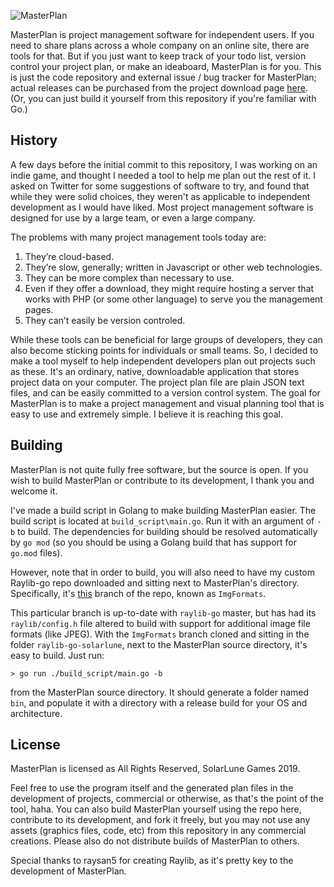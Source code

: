![MasterPlan](https://user-images.githubusercontent.com/4733521/72319146-4372bd80-3653-11ea-806f-9c66c41d4c2f.png)

MasterPlan is project management software for independent users. If you need to share plans across a whole company on an online site, there are tools for that. But if you just want to keep track of your todo list, version control your project plan, or make an ideaboard, MasterPlan is for you. This is just the code repository and external issue / bug tracker for MasterPlan; actual releases can be purchased from the project download page [here](https://solarlune.itch.io/masterplan?secret=fed4MHmTdQ5paAvgv4kfJzrg). (Or, you can just build it yourself from this repository if you're familiar with Go.)

## History

A few days before the initial commit to this repository, I was working on an indie game, and thought I needed a tool to help me plan out the rest of it. I asked on Twitter for some suggestions of software to try, and found that while they were solid choices, they weren't as applicable to independent development as I would have liked. Most project management software is designed for use by a large team, or even a large company.

The problems with many project management tools today are:

1) They’re cloud-based.
2) They’re slow, generally; written in Javascript or other web technologies.
3) They can be more complex than necessary to use.
4) Even if they offer a download, they might require hosting a server that works with PHP (or some other language) to serve you the management pages.
5) They can’t easily be version controled.

While these tools can be beneficial for large groups of developers, they can also become sticking points for individuals or small teams. So, I decided to make a tool myself to help independent developers plan out projects such as these. It's an ordinary, native, downloadable application that stores project data on your computer. The project plan file are plain JSON text files, and can be easily committed to a version control system. The goal for MasterPlan is to make a project management and visual planning tool that is easy to use and extremely simple. I believe it is reaching this goal.

## Building

MasterPlan is not quite fully free software, but the source is open. If you wish to build MasterPlan or contribute to its development, I thank you and welcome it.

I've made a build script in Golang to make building MasterPlan easier. The build script is located at `build_script\main.go`. Run it with an argument of `-b` to build. The dependencies for building should be resolved automatically by `go mod` (so you should be using a Golang build that has support for `go.mod` files).

However, note that in order to build, you will also need to have my custom Raylib-go repo downloaded and sitting next to MasterPlan's directory. Specifically, it's [this](https://github.com/SolarLune/raylib-go/tree/ImgFormats) branch of the repo, known as `ImgFormats`. 

This particular branch is up-to-date with `raylib-go` master, but has had its `raylib/config.h` file altered to build with support for additional image file formats (like JPEG). With the `ImgFormats` branch cloned and sitting in the folder `raylib-go-solarlune`, next to the MasterPlan source directory, it's easy to build. Just run:

```
> go run ./build_script/main.go -b
```

from the MasterPlan source directory. It should generate a folder named `bin`, and populate it with a directory with a release build for your OS and architecture.

## License

MasterPlan is licensed as All Rights Reserved, SolarLune Games 2019. 

Feel free to use the program itself and the generated plan files in the development of projects, commercial or otherwise, as that's the point of the tool, haha. You can also build MasterPlan yourself using the repo here, contribute to its development, and fork it freely, but you may not use any assets (graphics files, code, etc) from this repository in any commercial creations. Please also do not distribute builds of MasterPlan to others.

Special thanks to raysan5 for creating Raylib, as it's pretty key to the development of MasterPlan.